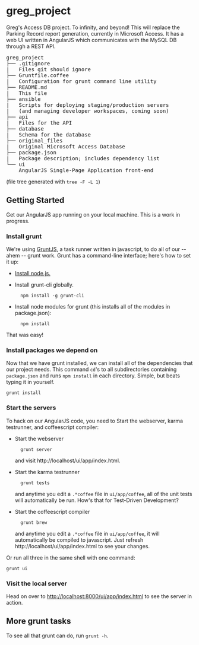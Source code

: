 greg_project
============

Greg's Access DB project. To infinity, and beyond!
This will replace the Parking Record report generation,
currently in Microsoft Access.
It has a web UI written in AngularJS which communicates
with the MySQL DB through a REST API.

<pre>
greg_project
├── .gitignore
|   Files git should ignore
├── Gruntfile.coffee
|   Configuration for grunt command line utility
├── README.md
|   This file
├── ansible
|   Scripts for deploying staging/production servers
|   (and managing developer workspaces, coming soon)
├── api
|   Files for the API
├── database
|   Schema for the database
├── original_files
|   Original Microsoft Access Database
├── package.json
|   Package description; includes dependency list
└── ui
    AngularJS Single-Page Application front-end
</pre>

(file tree generated with `tree -F -L 1`)

## Getting Started
Get our AngularJS app running on your local machine.
This is a work in progress.

### Install grunt

We're using [GruntJS](http://gruntjs.com/), a task runner written in javascript,
to do all of our -- ahem -- grunt work.
Grunt has a command-line interface; here's how to set it up:

- [Install node.js.](http://nodejs.org/download/)
- Install grunt-cli globally.

        npm install -g grunt-cli
        
- Install node modules for grunt (this installs all of the modules in package.json):

        npm install
        
That was easy!

### Install packages we depend on

Now that we have grunt installed,
we can install all of the dependencies that our project needs.
This command `cd`'s to all subdirectories containing `package.json`
and runs `npm install` in each directory.
Simple, but beats typing it in yourself.

    grunt install
        
### Start the servers
To hack on our AngularJS code, you need to Start the webserver,
karma testrunner, and coffeescript compiler:

- Start the webserver

        grunt server
        
    and visit http://localhost/ui/app/index.html.
    
- Start the karma testrunner

        grunt tests
        
    and anytime you edit a `.*coffee` file in `ui/app/coffee`,
    all of the unit tests will automatically be run.
    How's that for Test-Driven Development?
        
- Start the coffeescript compiler

        grunt brew
        
    and anytime you edit a `.*coffee` file in `ui/app/coffee`,
    it will automatically be compiled to javascript.
    Just refresh http://localhost/ui/app/index.html to see your changes.
        
Or run all three in the same shell with one command:

    grunt ui

### Visit the local server

Head on over to [http://localhost:8000/ui/app/index.html](http://localhost:8000/ui/app/index.html) to see the server in action.
        
## More grunt tasks
To see all that grunt can do, run `grunt -h`.
